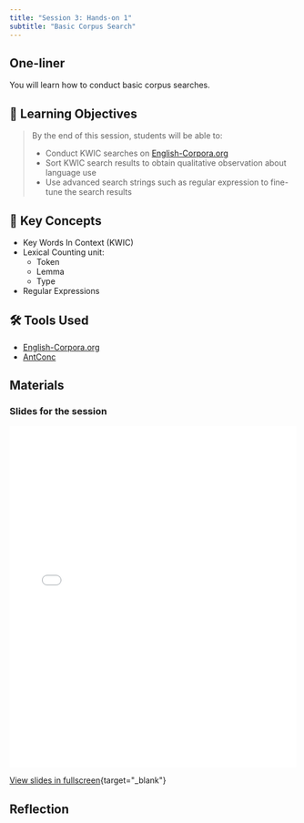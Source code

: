 ```yaml
---
title: "Session 3: Hands-on 1"
subtitle: "Basic Corpus Search"
---
```


## One-liner

You will learn how to conduct basic corpus searches.

## 🎯 Learning Objectives

> By the end of this session, students will be able to:
> 
> - Conduct KWIC searches on [English-Corpora.org](https://www.english-corpora.org/)
> - Sort KWIC search results to obtain qualitative observation about language use
> - Use advanced search strings such as regular expression to fine-tune the search results

## 🔑 Key Concepts

- Key Words In Context (KWIC)
- Lexical Counting unit: 
  - Token
  - Lemma 
  - Type
- Regular Expressions

## 🛠️ Tools Used 

- [English-Corpora.org](https://www.english-corpora.org/)
- [AntConc](https://www.laurenceanthony.net/software/antconc/)



## Materials

### Slides for the session


<iframe src="../../slides/session-3.html" width="100%" height="600px" frameborder="0" allowfullscreen></iframe>

[View slides in fullscreen](../../slides/session-3.html){target="_blank"} 

## Reflection

<!-- 
<iframe src="session1-intro/slides/slides.html" width="100%" height="600px" frameborder="0"></iframe>

[View slides in fullscreen](session1-intro/slides/slides.html){target="_blank"} -->
